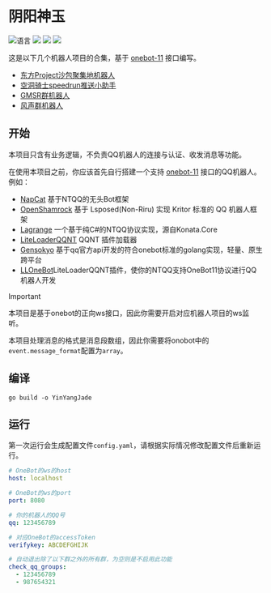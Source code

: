 # 阴阳神玉

![](https://img.shields.io/github/languages/top/CuteReimu/YinYangJade "语言")
[![](https://img.shields.io/github/actions/workflow/status/CuteReimu/YinYangJade/golangci-lint.yml?branch=master)](https://github.com/CuteReimu/YinYangJade/actions/workflows/golangci-lint.yml "代码分析")
[![](https://img.shields.io/github/contributors/CuteReimu/YinYangJade)](https://github.com/CuteReimu/YinYangJade/graphs/contributors "贡献者")
[![](https://img.shields.io/github/license/CuteReimu/YinYangJade)](https://github.com/CuteReimu/YinYangJade/blob/master/LICENSE "许可协议")

这是以下几个机器人项目的合集，基于 [onebot-11](https://github.com/botuniverse/onebot-11) 接口编写。

- [东方Project沙包聚集地机器人](tfcc)
- [空洞骑士speedrun推送小助手](hkbot)
- [GMSR群机器人](maplebot)
- [风声群机器人](fengsheng)

## 开始

本项目只含有业务逻辑，不负责QQ机器人的连接与认证、收发消息等功能。

在使用本项目之前，你应该首先自行搭建一个支持 [onebot-11](https://github.com/botuniverse/onebot-11) 接口的QQ机器人。例如：

- [NapCat](https://github.com/NapNeko/NapCatQQ) 基于NTQQ的无头Bot框架
- [OpenShamrock](https://github.com/whitechi73/OpenShamrock) 基于 Lsposed(Non-Riru) 实现 Kritor 标准的 QQ 机器人框架
- [Lagrange](https://github.com/LagrangeDev/Lagrange.Core) 一个基于纯C#的NTQQ协议实现，源自Konata.Core
- [LiteLoaderQQNT](https://github.com/LiteLoaderQQNT/LiteLoaderQQNT) QQNT 插件加载器
- [Gensokyo](https://github.com/Hoshinonyaruko/Gensokyo) 基于qq官方api开发的符合onebot标准的golang实现，轻量、原生跨平台
- [LLOneBot](https://github.com/LLOneBot/LLOneBot)LiteLoaderQQNT插件，使你的NTQQ支持OneBot11协议进行QQ机器人开发

> [!IMPORTANT]
> 本项目是基于onebot的正向ws接口，因此你需要开启对应机器人项目的ws监听。
>
> 本项目处理消息的格式是消息段数组，因此你需要将onobot中的`event.message_format`配置为`array`。

## 编译

```shell
go build -o YinYangJade
```

## 运行

第一次运行会生成配置文件`config.yaml`，请根据实际情况修改配置文件后重新运行。

```yml
# OneBot的ws的host
host: localhost

# OneBot的ws的port
port: 8080

# 你的机器人的QQ号
qq: 123456789

# 对应OneBot的accessToken
verifykey: ABCDEFGHIJK

# 自动退出除了以下群之外的所有群，为空则是不启用此功能
check_qq_groups:
  - 123456789
  - 987654321
```
